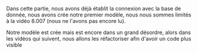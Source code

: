 Dans cette partie, nous avons déjà établit la connexion avec la base de donnée, nous avons crée notre premier modèle,
nous nous sommes limités à la vidéo 8.007 (nous ne l'avons pas encore lu).

Notre modèle est crée mais est encore dans un grand désordre, alors dans les vidéos qui suivent, nous allons les réfactoriser afin d'avoir un code plus visible
